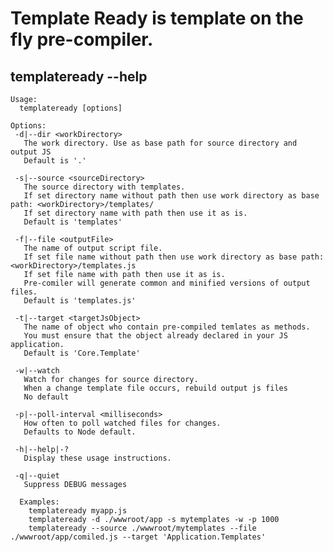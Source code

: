 # Template Ready is template on the fly pre-compiler.


## templateready --help


    Usage:
      templateready [options]

    Options:
     -d|--dir <workDirectory>
       The work directory. Use as base path for source directory and output JS
       Default is '.'

     -s|--source <sourceDirectory>
       The source directory with templates.
       If set directory name without path then use work directory as base path: <workDirectory>/templates/
       If set directory name with path then use it as is.
       Default is 'templates'

     -f|--file <outputFile>
       The name of output script file.
       If set file name without path then use work directory as base path: <workDirectory>/templates.js
       If set file name with path then use it as is.
       Pre-comiler will generate common and minified versions of output files.
       Default is 'templates.js'

     -t|--target <targetJsObject>
       The name of object who contain pre-compiled temlates as methods.
       You must ensure that the object already declared in your JS application.
       Default is 'Core.Template'

     -w|--watch
       Watch for changes for source directory.
       When a change template file occurs, rebuild output js files
       No default

     -p|--poll-interval <milliseconds>
       How often to poll watched files for changes.
       Defaults to Node default.

     -h|--help|-?
       Display these usage instructions.

     -q|--quiet
       Suppress DEBUG messages

      Examples:
        templateready myapp.js
        templateready -d ./wwwroot/app -s mytemplates -w -p 1000
        templateready --source ./wwwroot/mytemplates --file ./wwwroot/app/comiled.js --target 'Application.Templates'
